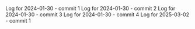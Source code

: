 Log for 2024-01-30 - commit 1
Log for 2024-01-30 - commit 2
Log for 2024-01-30 - commit 3
Log for 2024-01-30 - commit 4
Log for 2025-03-02 - commit 1
